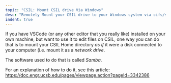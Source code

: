 ```yaml
---
topic: "CSIL: Mount CSIL drive Via Windows"
desc: "Remotely Mount your CSIL drive to your Windows system via cifs/smb using SAMBA"
indent: true
---
```



If you have VSCode (or any other editor that you really like) installed on your own machine, but want to use it to edit files on CSIL, one way you can do that is to mount your CSIL Home directory *as if* it were a disk connected to your computer (i.e. mount it as a *network drive*.

The software used to do that is called *Samba*.

For an explanation of how to do it, see this article: <https://doc.engr.ucsb.edu/pages/viewpage.action?pageId=3342386>
